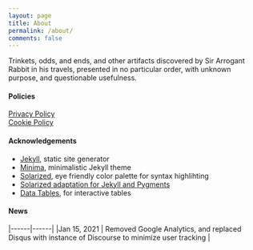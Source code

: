 ```yaml
---
layout: page
title: About
permalink: /about/
comments: false
---
```


Trinkets, odds[,](https://en.wikipedia.org/wiki/Serial_comma) and ends, and other artifacts discovered by Sir Arrogant Rabbit in his travels, presented in no particular order, with unknown purpose[,](https://en.wikipedia.org/wiki/Serial_comma) and questionable usefulness.

#### Policies

<a href="/privacy">Privacy Policy</a><br>
<a href="/cookies">Cookie Policy</a><br>


#### Acknowledgements

- [Jekyll](https://jekyllrb.com), static site generator
- [Minima](https://github.com/jekyll/minima), minimalistic Jekyll theme
- [Solarized](http://ethanschoonover.com/solarized), eye friendly color palette for syntax highlihting
- [Solarized adaptation for Jekyll and Pygments](https://gist.github.com/nicolashery/5765395)
- [Data Tables](https://www.datatables.net), for interactive tables


#### News

|------|------|
|Jan 15, 2021 | Removed Google Analytics, and replaced Disqus with instance of Discourse to minimize user tracking |

